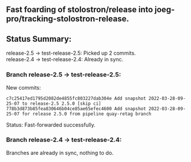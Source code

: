 ## Fast foarding of stolostron/release into joeg-pro/tracking-stolostron-release.

## Status Summary:

release-2.5 -> test-release-2.5: Picked up 2 commits.  
release-2.4 -> test-release-2.4: Already in sync.  

### Branch release-2.5 -> test-release-2.5:

New commits:

```
c7c25417ed1795d2082de4855fc803227dab304e Add snapshot 2022-03-28-09-25-07 to release-2.5 2.5.0 [skip ci]
778b3d873b85fea830646b04ce85ae65efec4600 Add snapshot 2022-03-28-09-25-07 for release 2.5.0 from pipeline quay-retag branch
```

Status: Fast-forwarded successfully.

### Branch release-2.4 -> test-release-2.4:

Branches are already in sync, nothing to do.
